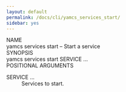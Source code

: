 ```yaml
---
layout: default
permalink: /docs/cli/yamcs_services_start/
sidebar: yes
---
```


<div class="man-title">NAME</div>
<div class="man-section">
    yamcs services start &ndash; Start a service
</div>

<div class="man-title">SYNOPSIS</div>
<div class="man-synopsis">
    yamcs services start SERVICE ...
</div>

<div class="man-title">POSITIONAL ARGUMENTS</div>
<div class="man-section">
    <dl>
        <dt class="arg">SERVICE ...</dt>
        <dd>Services to start.</dd>
    </dl>
</div>
